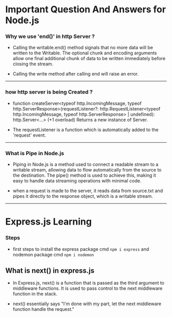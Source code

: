 # Important Question And Answers for Node.js 

### Why we use 'end()' in http Server ?

-  Calling the writable.end() method signals that no more data will be written to the Writable. The optional chunk and encoding arguments allow one final additional chunk of data to be written immediately before closing the stream.

- Calling the write method after calling end will raise an error.

______________________________________________________________________________________


### how http server is being Created ?

- function createServer<typeof http.IncomingMessage, typeof http.ServerResponse>(requestListener?: http.RequestListener<typeof http.IncomingMessage, typeof http.ServerResponse> | undefined): http.Server<...> (+1 overload)
Returns a new instance of Server.

- The requestListener is a function which is automatically added to the 'request' event.

______________________________________________________________________________________

### What is Pipe in Node.js

- Piping in Node.js is a method used to connect a readable stream to a writable stream, allowing data to flow automatically from the source to the destination. The pipe() method is used to achieve this, making it easy to handle data streaming operations with minimal code.

- when a request is made to the server, it reads data from source.txt and pipes it directly to the response object, which is a writable stream.

______________________________________________________________________________________


# Express.js Learning

### Steps

- first steps to install the express package cmd `npm i express` and nodemon package cmd `npm i nodemon`

## What is next() in express.js
- In Express.js, next() is a function that is passed as the third argument to middleware functions. It is used to pass control to the next middleware function in the stack. 

- next() essentially says "I'm done with my part, let the next middleware function handle the request."



